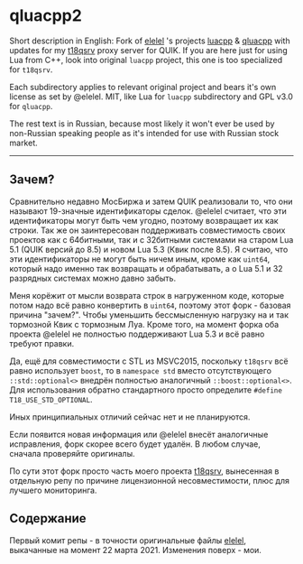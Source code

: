 # qluacpp2
Short description in English: Fork of [elelel](https://github.com/elelel) 's projects [luacpp](https://github.com/elelel/luacpp) &amp; [qluacpp](https://github.com/elelel/qluacpp) with updates for my [t18qsrv](https://github.com/Arech/t18qsrv) proxy server for QUIK. If you are here just for using Lua from C++, look into original `luacpp` project, this one is too specialized for `t18qsrv`. 

Each subdirectory applies to relevant original project and bears it's own license as set by @elelel. MIT, like Lua for `luacpp` subdirectory and GPL v3.0 for `qluacpp`.

The rest text is in Russian, because most likely it won't ever be used by non-Russian speaking people as it's intended for use with Russian stock market.

-----

## Зачем?

Сравнительно недавно МосБиржа и затем QUIK реализовали то, что они называют 19-значные идентификаторы сделок. @elelel считает, что эти идентификаторы могут быть чем угодно, поэтому возвращает их как строки. Так же он заинтересован поддерживать совместимость своих проектов как с 64битными, так и с 32битными системами на старом Lua 5.1 (QUIK версий до 8.5) и новом Lua 5.3 (Квик после 8.5). Я считаю, что эти идентификаторы не могут быть ничем иным, кроме как `uint64`, который надо именно так возвращать и обрабатывать, а о Lua 5.1 и 32 разрядных системах можно давно забыть.

Меня корёжит от мысли возврата строк в нагруженном коде, которые потом надо всё равно конвертить в `uint64`, поэтому этот форк - базовая причина "зачем?". Чтобы уменьшить бессмысленную нагрузку на и так тормозной Квик с тормозным Луа. Кроме того, на момент форка оба проекта @elelel не полностью поддерживают Lua 5.3 и всё равно требуют правки.

Да, ещё для совместимости с STL из MSVC2015, поскольку `t18qsrv` всё равно использует `boost`, то в `namespace std` вместо отсутствующего `::std::optional<>` внедрён полностью аналогичный `::boost::optional<>`. Для использования обратно стандартного просто определите `#define T18_USE_STD_OPTIONAL`.

Иных принципиальных отличий сейчас нет и не планируются.

Если появится новая информация или @elelel внесёт аналогичные исправления, форк скорее всего будет удалён. В любом случае, сначала проверяйте оригиналы.

По сути этот форк просто часть моего проекта [t18qsrv](https://github.com/Arech/t18qsrv), вынесенная в отдельную репу по причине лицензионной несовместимости, плюс для лучшего мониторинга.

## Содержание

Первый комит репы - в точности оригинальные файлы [elelel](https://github.com/elelel), выкачанные на момент 22 марта 2021. Изменения поверх - мои.



